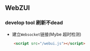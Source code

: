 ## WebZUI


### develop tool 刷新不dead
- 建立`Websocket`链接(Mybe 超时检测)
```html
    <script src="/webui.js"></script>
```


